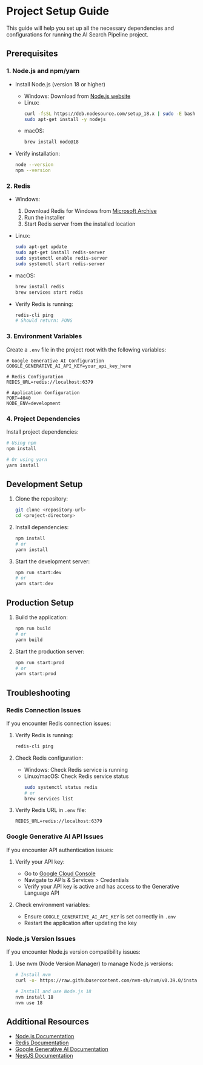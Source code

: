# Project Setup Guide

This guide will help you set up all the necessary dependencies and configurations for running the AI Search Pipeline project.

## Prerequisites

### 1. Node.js and npm/yarn
- Install Node.js (version 18 or higher)
  - Windows: Download from [Node.js website](https://nodejs.org/)
  - Linux: 
    ```bash
    curl -fsSL https://deb.nodesource.com/setup_18.x | sudo -E bash -
    sudo apt-get install -y nodejs
    ```
  - macOS: 
    ```bash
    brew install node@18
    ```

- Verify installation:
  ```bash
  node --version
  npm --version
  ```

### 2. Redis
- Windows:
  1. Download Redis for Windows from [Microsoft Archive](https://github.com/microsoftarchive/redis/releases)
  2. Run the installer
  3. Start Redis server from the installed location

- Linux:
  ```bash
  sudo apt-get update
  sudo apt-get install redis-server
  sudo systemctl enable redis-server
  sudo systemctl start redis-server
  ```

- macOS:
  ```bash
  brew install redis
  brew services start redis
  ```

- Verify Redis is running:
  ```bash
  redis-cli ping
  # Should return: PONG
  ```

### 3. Environment Variables
Create a `.env` file in the project root with the following variables:

```env
# Google Generative AI Configuration
GOOGLE_GENERATIVE_AI_API_KEY=your_api_key_here

# Redis Configuration
REDIS_URL=redis://localhost:6379

# Application Configuration
PORT=4040
NODE_ENV=development
```

### 4. Project Dependencies
Install project dependencies:

```bash
# Using npm
npm install

# Or using yarn
yarn install
```

## Development Setup

1. Clone the repository:
   ```bash
   git clone <repository-url>
   cd <project-directory>
   ```

2. Install dependencies:
   ```bash
   npm install
   # or
   yarn install
   ```

3. Start the development server:
   ```bash
   npm run start:dev
   # or
   yarn start:dev
   ```

## Production Setup

1. Build the application:
   ```bash
   npm run build
   # or
   yarn build
   ```

2. Start the production server:
   ```bash
   npm run start:prod
   # or
   yarn start:prod
   ```

## Troubleshooting

### Redis Connection Issues
If you encounter Redis connection issues:

1. Verify Redis is running:
   ```bash
   redis-cli ping
   ```

2. Check Redis configuration:
   - Windows: Check Redis service is running
   - Linux/macOS: Check Redis service status
     ```bash
     sudo systemctl status redis
     # or
     brew services list
     ```

3. Verify Redis URL in `.env` file:
   ```
   REDIS_URL=redis://localhost:6379
   ```

### Google Generative AI API Issues
If you encounter API authentication issues:

1. Verify your API key:
   - Go to [Google Cloud Console](https://console.cloud.google.com/)
   - Navigate to APIs & Services > Credentials
   - Verify your API key is active and has access to the Generative Language API

2. Check environment variables:
   - Ensure `GOOGLE_GENERATIVE_AI_API_KEY` is set correctly in `.env`
   - Restart the application after updating the key

### Node.js Version Issues
If you encounter Node.js version compatibility issues:

1. Use nvm (Node Version Manager) to manage Node.js versions:
   ```bash
   # Install nvm
   curl -o- https://raw.githubusercontent.com/nvm-sh/nvm/v0.39.0/install.sh | bash

   # Install and use Node.js 18
   nvm install 18
   nvm use 18
   ```

## Additional Resources

- [Node.js Documentation](https://nodejs.org/en/docs/)
- [Redis Documentation](https://redis.io/documentation)
- [Google Generative AI Documentation](https://cloud.google.com/vertex-ai/docs/generative-ai/start/quickstarts/api-quickstart)
- [NestJS Documentation](https://docs.nestjs.com/) 